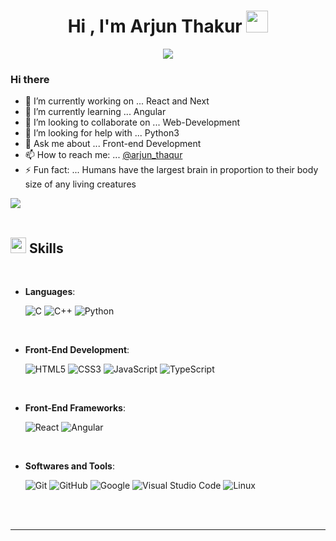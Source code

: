<h1 align="center"><b>Hi , I'm Arjun Thakur </b><img src="https://media.giphy.com/media/hvRJCLFzcasrR4ia7z/giphy.gif" width="35"></h1>


<p align="center">
  <a href="https://github.com/DenverCoder1/readme-typing-svg"><img src="https://readme-typing-svg.herokuapp.com?font=Time+New+Roman&color=cyan&size=25&center=true&vCenter=true&width=600&height=100&lines=Front-End+Developer,;Mechanical+Student,;Active+Learner/Researcher,;Love+to+learn+new+stuffs..<3"></a>
</p>

### Hi there 


- 🔭 I’m currently working on ... React and Next
- 🌱 I’m currently learning ... Angular
- 👯 I’m looking to collaborate on ... Web-Development
- 🤔 I’m looking for help with ... Python3
- 💬 Ask me about ... Front-end Development
- 📫 How to reach me: ... [@arjun_thaqur](https://www.instagram.com/arjun_thaqur/)
- ⚡ Fun fact: ... Humans have the largest brain in proportion to their body size of any living creatures


<img src="https://user-images.githubusercontent.com/73097560/115834477-dbab4500-a447-11eb-908a-139a6edaec5c.gif"><br><br>

## <img src="https://media2.giphy.com/media/QssGEmpkyEOhBCb7e1/giphy.gif?cid=ecf05e47a0n3gi1bfqntqmob8g9aid1oyj2wr3ds3mg700bl&rid=giphy.gif" width ="25"><b> Skills</b>
<br>

<p align="center">

- **Languages**:
    
    ![C](https://img.shields.io/badge/C%20-%232370ED.svg?style=for-the-badge&logo=c&logoColor=white)
    ![C++](https://img.shields.io/badge/C++%20-%2300599C.svg?style=for-the-badge&logo=c%2B%2B&logoColor=white)
    ![Python](https://img.shields.io/badge/Python%20-%2314354C.svg?style=for-the-badge&logo=python&logoColor=white)

<br>   
    
- **Front-End Development**:

   ![HTML5](https://img.shields.io/badge/HTML5%20-%23E34F26.svg?style=for-the-badge&logo=html5&logoColor=white)
   ![CSS3](https://img.shields.io/badge/CSS%20-%231572B6.svg?style=for-the-badge&logo=css3&logoColor=white)
   ![JavaScript](https://img.shields.io/badge/JavaScript%20-%23F7DF1E.svg?style=for-the-badge&logo=javascript&logoColor=black)
   ![TypeScript](https://img.shields.io/badge/TypeScript-007ACC?style=for-the-badge&logo=typescript&logoColor=white)

<br>

- **Front-End Frameworks**:

   ![React](https://img.shields.io/badge/React-20232A?style=for-the-badge&logo=react&logoColor=61DAFB)
   ![Angular](https://img.shields.io/badge/Angular-DD0031?style=for-the-badge&logo=angular&logoColor=white)

<br>

- **Softwares and Tools**:

    ![Git](https://img.shields.io/badge/git-%23F05033.svg?style=for-the-badge&logo=git&logoColor=white)
    ![GitHub](https://img.shields.io/badge/github-%23121011.svg?style=for-the-badge&logo=github&logoColor=white)
    ![Google](https://img.shields.io/badge/google-%234285F4.svg?style=for-the-badge&logo=google&logoColor=white)
    ![Visual Studio Code](https://img.shields.io/badge/Visual%20Studio%20Code-0078d7.svg?style=for-the-badge&logo=visual-studio-code&logoColor=white)
    ![Linux](https://img.shields.io/badge/Linux-FCC624?style=for-the-badge&logo=linux&logoColor=black) 

</p>

<br>
<br>

-----
